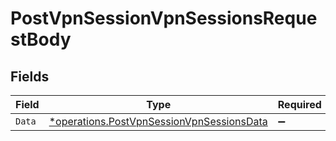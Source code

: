 # PostVpnSessionVpnSessionsRequestBody


## Fields

| Field                                                                                                 | Type                                                                                                  | Required                                                                                              | Description                                                                                           |
| ----------------------------------------------------------------------------------------------------- | ----------------------------------------------------------------------------------------------------- | ----------------------------------------------------------------------------------------------------- | ----------------------------------------------------------------------------------------------------- |
| `Data`                                                                                                | [*operations.PostVpnSessionVpnSessionsData](../../models/operations/postvpnsessionvpnsessionsdata.md) | :heavy_minus_sign:                                                                                    | N/A                                                                                                   |